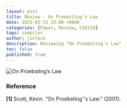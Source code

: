 ```yaml
---
layout: post
title: Review - On Proebsting’s Law
date: 2025-05-15 23:00 +0800
categories: [Paper, Review, CS6120]
tags: compiler
author: jinlock
description: Reviewing "On Proebsting’s Law"
toc: false
published: true
---
```


![On Proebsting’s Law](../assets/img/posts/2025-05-15-paper-review-on-proebsting’s-law.png)




### **Reference**
**[1]** Scott, Kevin. “On Proebsting''s Law.” (2001).